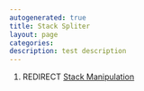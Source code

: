 ```yaml
---
autogenerated: true
title: Stack Spliter
layout: page
categories: 
description: test description
---
```


1.  REDIRECT [Stack Manipulation](Stack_Manipulation)
